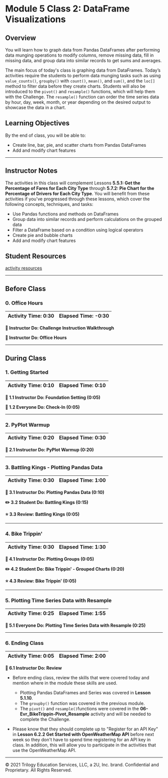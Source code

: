 # Module 5 Class 2: DataFrame Visualizations

## Overview

You will learn how to graph data from Pandas DataFrames after performing data munging operations to modify columns, remove missing data, fill in missing data, and group data into similar records to get sums and averages.

The main focus of today's class is graphing data from DataFrames. Today’s activities require the students to perform data munging tasks such as using `value_counts()`, `groupby()` with `count()`, `mean()`, and `sum()`, and the `loc[]` method to filter data before they create charts. Students will also be introduced to the `pivot()` and `resample()` functions, which will help them with the Challenge. The `resample()` function can order the time series data by hour, day, week, month, or year depending on the desired output to showcase the data in a chart.  

## Learning Objectives

By the end of class, you will be able to:

* Create line, bar, pie, and scatter charts from Pandas DataFrames
* Add and modify chart features


- - -

## Instructor Notes

The activities in this class will complement Lessons **5.5.1: Get the Percentage of Fares for Each City Type** through **5.7.2: Pie Chart for the Percentage of Drivers for Each City Type**.  You will benefit from these activities if you've progressed through these lessons, which cover the following concepts, techniques, and tasks:  

* Use Pandas functions and methods on DataFrames
* Group data into similar records and perform calculations on the grouped data
* Filter a DataFrame based on a condition using logical operators
* Create pie and bubble charts
* Add and modify chart features


## Student Resources

[activity resources](https://2u-data-curriculum-team.s3.amazonaws.com/data-viz-online-lesson-plans/05-Lessons/5-2-Student_Resources.zip)

- - -

## Before Class

### 0. Office Hours

| Activity Time: 0:30       |  Elapsed Time:     -0:30  |
|---------------------------|---------------------------|

<strong>📣 Instructor Do: Challenge Instruction Walkthrough</strong>

<strong>📣  Instructor Do: Office Hours</strong>

- - -

## During Class

### 1. Getting Started

| Activity Time:       0:10 |  Elapsed Time:      0:10  |
|---------------------------|---------------------------|

<strong>📣 1.1 Instructor Do: Foundation Setting (0:05)</strong>

<strong>🎉 1.2 Everyone Do: Check-In (0:05)</strong>

- - -

### 2. PyPlot Warmup

| Activity Time:       0:20 |  Elapsed Time:      0:30  |
|---------------------------|---------------------------|

<strong>📣  2.1 Instructor Do: PyPlot Warmup (0:20)</strong>

- - -

### 3. Battling Kings - Plotting Pandas Data

| Activity Time:       0:30 |  Elapsed Time:      1:00  |
|---------------------------|---------------------------|

<strong>📣 3.1 Instructor Do: Plotting Pandas Data (0:10)</strong>

<strong>✏️ 3.2 Student Do: Battling Kings (0:15)</strong>


<strong>⭐ 3.3 Review: Battling Kings (0:05)</strong>

- - -

### 4. Bike Trippin'

| Activity Time:       0:30 |  Elapsed Time:      1:30  |
|---------------------------|---------------------------|

<strong>📣 4.1 Instructor Do: Plotting Groups (0:05)</strong>

<strong>✏️ 4.2 Student Do: Bike Trippin' - Grouped Charts (0:20)</strong>

<strong>⭐ 4.3 Review: Bike Trippin' (0:05)</strong>

- - -

### 5. Plotting Time Series Data with Resample

| Activity Time:       0:25 |  Elapsed Time:      1:55  |
|---------------------------|---------------------------|

<strong>🎉 5.1 Everyone Do: Plotting Time Series Data with Resample (0:25)</strong>

- - -

### 6. Ending Class

| Activity Time:       0:05 |  Elapsed Time:      2:00  |
|---------------------------|---------------------------|

<strong>📣  6.1 Instructor Do: Review </strong>

* Before ending class, review the skills that were covered today and mention where in the module these skills are used.
  * Plotting Pandas DataFrames and Series was covered in **Lesson 5.1.10**.
  * The `groupby()` function was covered in the previous module.
  * The `pivot()` and `resample()`functions were covered in the **06-Evr_BikeTrippin-Pivot_Resample** activity and will be needed to complete the Challenge.

* Please know that they should complete up to "Register for an API Key" in **Lesson 6.2.2 Get Started with OpenWeatherMap API** before next week so they don't have to spend time registering for an API key in class. In addition, this will allow you to participate in the activities that use the OpenWeatherMap API.

---

© 2021 Trilogy Education Services, LLC, a 2U, Inc. brand.  Confidential and Proprietary.  All Rights Reserved.
